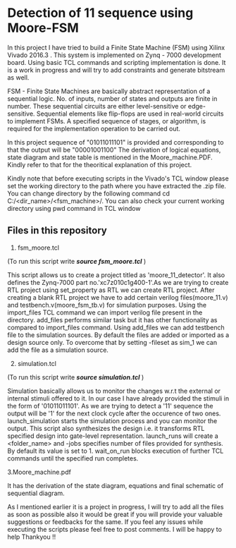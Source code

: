 # Detection of 11 sequence using Moore-FSM
In this project I have tried to build a Finite State Machine (FSM) using Xilinx Vivado 2016.3 . This system is implemented on  Zynq - 7000 development board. Using basic TCL commands and scripting implementation is done. It is a work in progress and will try to add constraints and generate bitstream as well.

FSM - Finite State Machines are basically abstract representation of a sequential logic. No. of inputs, number of states and outputs are finite in number. These sequential circuits are either level-sensitive or edge-sensitive. Sequential elements like flip-flops are used in real-world circuits to implement FSMs. A specified sequence of stages, or algorithm, is required for the implementation operation to be carried out. 

In this project sequence of "01011011101" is provided and corresponding to that the output will be "00001001100"
The derivation of logical equations, state diagram and state table is mentioned in the Moore_machine.PDF. Kindly refer to that for the theoritical explanation of this project.

Kindly note that before executing scripts in the Vivado's TCL window please set the working directory to the path where you have extracted the .zip file. You can change directory by the following command cd C:/<dir_name>/<fsm_machine>/. You can also check your current working directory using pwd command in TCL window

Files in this repository
--------------------------

1. fsm_moore.tcl

(To run this script write ***source fsm_moore.tcl*** )

This script allows us to create a project titled as 'moore_11_detector'. It also defines the Zynq-7000 part no.'xc7z010c1g400-1'.As we are trying to create RTL project using set_property as RTL we can create RTL project. After creating a blank RTL project we have to add certain verilog files(moore_11.v) and testbench.v(moore_fsm_tb.v) for simulation purposes. Using the import_files TCL command we can import verilog file present in the directory. add_files performs similar task but it has other functionality as compared to import_files command. Using add_files we can add testbench file to the simulation sources. By default the files are added or imported as a design source only. To overcome that by setting -fileset as sim_1 we can add the file as a simulation source.

2. simulation.tcl

(To run this script write ***source simulation.tcl*** )

Simulation basically allows us to monitor the changes w.r.t the external or internal stimuli offered to it. In our case I have already provided the stimuli in the form of '01011011101'. As we are trying to detect a '11' sequence the output will be '1' for the next clock cycle after the occurence of two ones. 
launch_simulation starts the simulation process and you can monitor the output. This script also synthesizes the design i.e. it transforms RTL specified design into gate-level representation. launch_runs will create a <folder_name> and -jobs specifies number of files provided for synthesis. By default its value is set to 1. wait_on_run blocks execution of further TCL commands until the specified run completes. 

3.Moore_machine.pdf

It has the derivation of the state diagram, equations and final schematic of sequential diagram.



As I mentioned earlier it is a project in progress, I will try to add all the files as soon as possible also it would be great if you will provide your valuable suggestions or feedbacks for the same. If you feel any issues while executing the scripts please feel free to post comments. I will be happy to help
Thankyou !!

